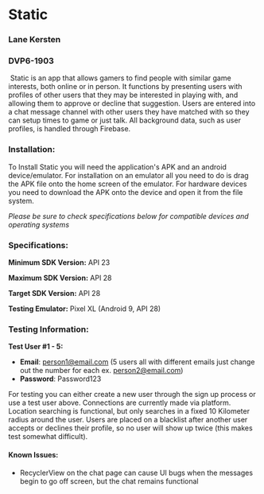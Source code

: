 # Static

### Lane Kersten

### DVP6-1903

​	Static is an app that allows gamers to find people with similar game interests, both online or in person. It functions by presenting users with profiles of other users that they may be interested in playing with, and allowing them to approve or decline that suggestion. Users are entered into a chat message channel with other users they have matched with so they can setup times to game or just talk. All background data, such as user profiles, is handled through Firebase.



### Installation:

To Install Static you will need the application's APK and an android device/emulator. For installation on an emulator all you need to do is drag the APK file onto the home screen of the emulator. For hardware devices you need to download the APK onto the device and open it from the file system.

*Please be sure to check specifications below for compatible devices and operating systems*



### Specifications:

**Minimum SDK Version:** API 23

**Maximum SDK Version:** API 28

**Target SDK Version:** API 28

**Testing Emulator:** Pixel XL (Android 9, API 28)



### Testing Information:

**Test User #1 - 5:**

- **Email**: person1@email.com (5 users all with different emails just change out the number for each ex. person2@email.com)
- **Password**: Password123

For testing you can either create a new user through the sign up process or use a test user above. Connections are currently made via platform. Location searching is functional, but only searches in a fixed 10 Kilometer radius around the user. Users are placed on a blacklist after another user accepts or declines their profile, so no user will show up twice (this makes test somewhat difficult).



#### Known Issues:

- RecyclerView on the chat page can cause UI bugs when the messages begin to go off screen, but the chat remains functional